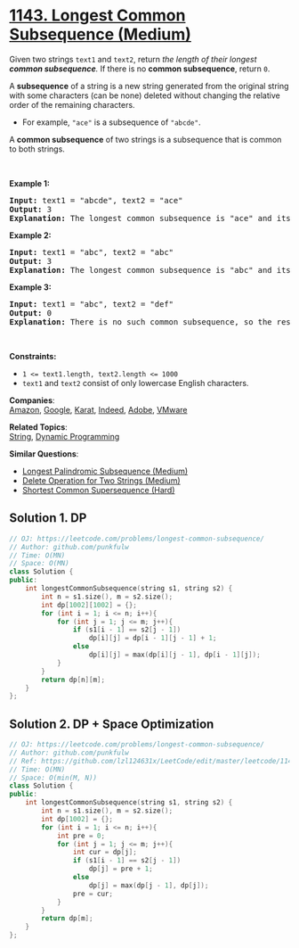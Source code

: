 # [1143. Longest Common Subsequence (Medium)](https://leetcode.com/problems/longest-common-subsequence/)

<p>Given two strings <code>text1</code> and <code>text2</code>, return <em>the length of their longest <strong>common subsequence</strong>. </em>If there is no <strong>common subsequence</strong>, return <code>0</code>.</p>

<p>A <strong>subsequence</strong> of a string is a new string generated from the original string with some characters (can be none) deleted without changing the relative order of the remaining characters.</p>

<ul>
	<li>For example, <code>"ace"</code> is a subsequence of <code>"abcde"</code>.</li>
</ul> 

<p>A <strong>common subsequence</strong> of two strings is a subsequence that is common to both strings.</p>

<p>&nbsp;</p>
<p><strong>Example 1:</strong></p>

<pre><strong>Input:</strong> text1 = "abcde", text2 = "ace" 
<strong>Output:</strong> 3  
<strong>Explanation:</strong> The longest common subsequence is "ace" and its length is 3.
</pre>

<p><strong>Example 2:</strong></p>

<pre><strong>Input:</strong> text1 = "abc", text2 = "abc"
<strong>Output:</strong> 3
<strong>Explanation:</strong> The longest common subsequence is "abc" and its length is 3.
</pre>

<p><strong>Example 3:</strong></p>

<pre><strong>Input:</strong> text1 = "abc", text2 = "def"
<strong>Output:</strong> 0
<strong>Explanation:</strong> There is no such common subsequence, so the result is 0.
</pre>

<p>&nbsp;</p>
<p><strong>Constraints:</strong></p>

<ul>
	<li><code>1 &lt;= text1.length, text2.length &lt;= 1000</code></li>
	<li><code>text1</code> and <code>text2</code> consist of only lowercase English characters.</li>
</ul>


**Companies**:  
[Amazon](https://leetcode.com/company/amazon), [Google](https://leetcode.com/company/google), [Karat](https://leetcode.com/company/karat), [Indeed](https://leetcode.com/company/indeed), [Adobe](https://leetcode.com/company/adobe), [VMware](https://leetcode.com/company/vmware)

**Related Topics**:  
[String](https://leetcode.com/tag/string/), [Dynamic Programming](https://leetcode.com/tag/dynamic-programming/)

**Similar Questions**:
* [Longest Palindromic Subsequence (Medium)](https://leetcode.com/problems/longest-palindromic-subsequence/)
* [Delete Operation for Two Strings (Medium)](https://leetcode.com/problems/delete-operation-for-two-strings/)
* [Shortest Common Supersequence  (Hard)](https://leetcode.com/problems/shortest-common-supersequence/)

## Solution 1. DP

```cpp
// OJ: https://leetcode.com/problems/longest-common-subsequence/
// Author: github.com/punkfulw
// Time: O(MN)
// Space: O(MN)
class Solution {
public:
    int longestCommonSubsequence(string s1, string s2) {
        int n = s1.size(), m = s2.size();
        int dp[1002][1002] = {};      
        for (int i = 1; i <= n; i++){
            for (int j = 1; j <= m; j++){
                if (s1[i - 1] == s2[j - 1])
                    dp[i][j] = dp[i - 1][j - 1] + 1;
                else
                    dp[i][j] = max(dp[i][j - 1], dp[i - 1][j]);
            }
        }
        return dp[n][m];
    }
};
```

## Solution 2. DP + Space Optimization

```cpp
// OJ: https://leetcode.com/problems/longest-common-subsequence/
// Author: github.com/punkfulw
// Ref: https://github.com/lzl124631x/LeetCode/edit/master/leetcode/1143.%20Longest%20Common%20Subsequence/README.md
// Time: O(MN)
// Space: O(min(M, N))
class Solution {
public:
    int longestCommonSubsequence(string s1, string s2) {
        int n = s1.size(), m = s2.size();
        int dp[1002] = {};      
        for (int i = 1; i <= n; i++){
            int pre = 0;
            for (int j = 1; j <= m; j++){
                int cur = dp[j];
                if (s1[i - 1] == s2[j - 1])
                    dp[j] = pre + 1;
                else
                    dp[j] = max(dp[j - 1], dp[j]);
                pre = cur;
            }
        }
        return dp[m];
    }
};
```
